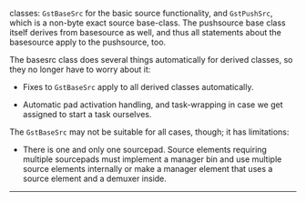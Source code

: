 classes: `GstBaseSrc` for the basic source functionality, and
`GstPushSrc`, which is a non-byte exact source base-class. The
pushsource base class itself derives from basesource as well, and thus
all statements about the basesource apply to the pushsource, too.

The basesrc class does several things automatically for derived classes,
so they no longer have to worry about it:

  - Fixes to `GstBaseSrc` apply to all derived classes automatically.

  - Automatic pad activation handling, and task-wrapping in case we get
    assigned to start a task ourselves.

The `GstBaseSrc` may not be suitable for all cases, though; it has
limitations:

  - There is one and only one sourcepad. Source elements requiring
    multiple sourcepads must implement a manager bin and use multiple
    source elements internally or make a manager element that uses a
    source element and a demuxer inside.


---

